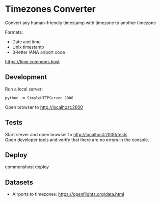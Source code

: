 # Timezones Converter

Convert any human-friendly timestamp with timezone to another timezone 

Formats:
* Date and time 
* Unix timestamp 
* 3-letter IANA airport code

<https://time.commons.host>

## Development
Run a local server:
```
python -m SimpleHTTPServer 2000
```
Open browser to <http://localhost:2000>

## Tests
Start server and open browser to <http://localhost:2000/tests>   
Open developer tools and verify that there are no errors in the console.

## Deploy
commonshost deploy

## Datasets
* Airports to timezones: https://openflights.org/data.html
